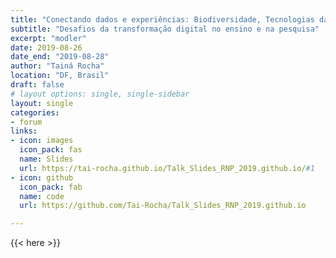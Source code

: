 ```yaml
---
title: "Conectando dados e experiências: Biodiversidade, Tecnologias da Informação e Comunicação no Brasil"
subtitle: "Desafios da transformação digital no ensino e na pesquisa"
excerpt: "modler"
date: 2019-08-26
date_end: "2019-08-28"
author: "Tainá Rocha"
location: "DF, Brasil"
draft: false
# layout options: single, single-sidebar
layout: single
categories:
- forum
links:
- icon: images
  icon_pack: fas
  name: Slides
  url: https://tai-rocha.github.io/Talk_Slides_RNP_2019.github.io/#1
- icon: github
  icon_pack: fab
  name: code
  url: https://github.com/Tai-Rocha/Talk_Slides_RNP_2019.github.io

---
```


{{< here >}}

